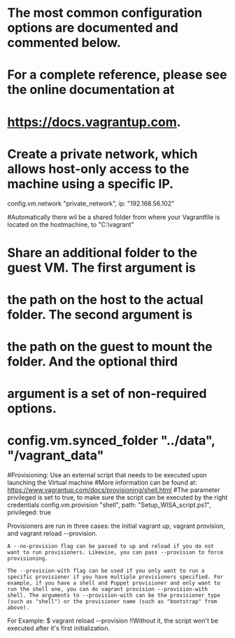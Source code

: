   # The most common configuration options are documented and commented below.
  # For a complete reference, please see the online documentation at
  # https://docs.vagrantup.com.
  
  # Create a private network, which allows host-only access to the machine using a specific IP.
   config.vm.network "private_network", ip: "192.168.56.102"
   
   
  #Automatically there wil be a shared folder from where your Vagrantfile is located on the hostmachine, to "C:\vagrant"
  
  # Share an additional folder to the guest VM. The first argument is
  # the path on the host to the actual folder. The second argument is
  # the path on the guest to mount the folder. And the optional third
  # argument is a set of non-required options.
  # config.vm.synced_folder "../data", "/vagrant_data"
  
  
  #Provisioning: Use an external script that needs to be executed upon launching the Virtual machine
  #More information can be found at: https://www.vagrantup.com/docs/provisioning/shell.html
  #The parameter privileged is set to true, to make sure the script can be executed by the right credentials
  config.vm.provision "shell", path: "Setup_WISA_script.ps1", privileged: true
  
  
  
  Provisioners are run in three cases: the initial vagrant up, vagrant provision, and vagrant reload --provision.

    A --no-provision flag can be passed to up and reload if you do not want to run provisioners. Likewise, you can pass --provision to force provisioning.

    The --provision-with flag can be used if you only want to run a specific provisioner if you have multiple provisioners specified. For example, if you have a shell and Puppet provisioner and only want to run the shell one, you can do vagrant provision --provision-with shell. The arguments to --provision-with can be the provisioner type (such as "shell") or the provisioner name (such as "bootstrap" from above).
    
  For Example: $ vagrant reload --provision
  !!Without it, the script won't be executed after it's first initialization.